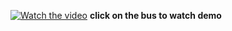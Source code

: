 [![Watch the video](https://png.pngtree.com/png-vector/20240811/ourmid/pngtree-modern-red-long-distance-bus-png-image_13442586.png)](https://youtu.be/mBZrbtZTeVM?si=5hls5Tt4_MYNF6U0)
**click on the bus to watch demo**
